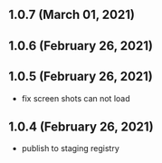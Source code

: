 ## 1.0.7 (March 01, 2021)



## 1.0.6 (February 26, 2021)



## 1.0.5 (February 26, 2021)

- fix screen shots can not load

## 1.0.4 (February 26, 2021)

- publish to staging registry

